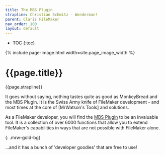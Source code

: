 ```yaml
---
title: The MBS Plugin
strapline: Christian Schmitz - Wonderman!
parent: Claris FileMaker
nav_order: 100
layout: default
---
```

- TOC
{:toc}

{% include page-image.html width=site.page_image_width %}

# {{page.title}}

{{page.strapline}}

It goes without saying, nothing tastes quite as good as MonkeyBread and the MBS Plugin. It is the Swiss Army knife of FileMaker development - and most times at the core of [MrWatson's Tools] and solutions.

As a FileMaker developer, you will find the [MBS Plugin](https://www.monkeybreadsoftware.de/filemaker/) to be an invaluable tool. It is a collection of over 6000 functions that allow you to extend FileMaker's capabilities in ways that are not possible with FileMaker alone.

{: .mrw-gold-bg}

…and it has a bunch of 'developer goodies' that are free to use!
